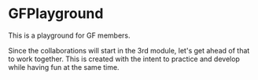 # GFPlayground

This is a playground for GF members.

Since the collaborations will start in the 3rd module, let's get ahead of that to work together.
This is created with the intent to practice and develop while having fun at the same time.
